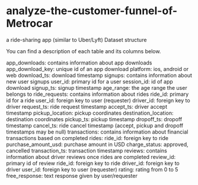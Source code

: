# analyze-the-customer-funnel-of-Metrocar
a ride-sharing app (similar to Uber/Lyft)
Dataset structure

You can find a description of each table and its columns below.

app_downloads: contains information about app downloads
app_download_key: unique id of an app download
platform: ios, android or web
download_ts: download timestamp
signups: contains information about new user signups
user_id: primary id for a user
session_id: id of app download
signup_ts: signup timestamp
age_range: the age range the user belongs to
ride_requests: contains information about rides
ride_id: primary id for a ride
user_id: foreign key to user (requester)
driver_id: foreign key to driver
request_ts: ride request timestamp
accept_ts: driver accept timestamp
pickup_location: pickup coordinates
destination_location: destination coordinates
pickup_ts: pickup timestamp
dropoff_ts: dropoff timestamp
cancel_ts: ride cancel timestamp (accept, pickup and dropoff timestamps may be null)
transactions: contains information about financial transactions based on completed rides:
ride_id: foreign key to ride
purchase_amount_usd: purchase amount in USD
charge_status: approved, cancelled
transaction_ts: transaction timestamp
reviews: contains information about driver reviews once rides are completed
review_id: primary id of review
ride_id: foreign key to ride
driver_id: foreign key to driver
user_id: foreign key to user (requester)
rating: rating from 0 to 5
free_response: text response given by user/requester

